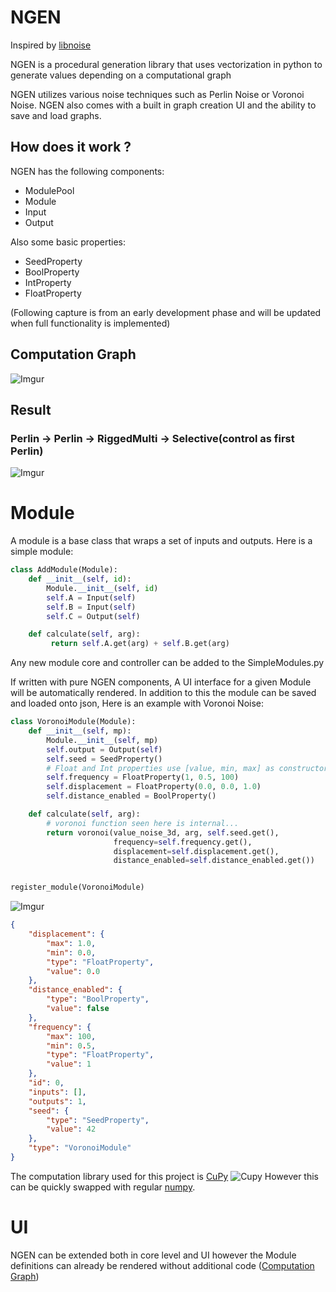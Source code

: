 # NGEN

Inspired by [libnoise](http://libnoise.sourceforge.net/)

NGEN is a procedural generation library that uses vectorization in python to generate values depending on a computational graph

NGEN utilizes various noise techniques such as Perlin Noise or Voronoi Noise. NGEN also comes with a built in graph creation UI and the ability to save and load graphs.

## How does it work ?
NGEN has the following components:
* ModulePool
* Module
* Input
* Output

Also some basic properties:
* SeedProperty
* BoolProperty
* IntProperty
* FloatProperty

(Following capture is from an early development phase and will be updated when full functionality is implemented)

## Computation Graph
![Imgur](https://i.imgur.com/GP6Dx6V.png)
## Result
### Perlin -> Perlin -> RiggedMulti -> Selective(control as first Perlin)
![Imgur](https://i.imgur.com/nKtFKqa.png)

# Module
A module is a base class that wraps a set of inputs and outputs. Here is a simple module:

```Python
class AddModule(Module):
    def __init__(self, id):
        Module.__init__(self, id)
        self.A = Input(self)
        self.B = Input(self)
        self.C = Output(self)

    def calculate(self, arg):
         return self.A.get(arg) + self.B.get(arg)
```

Any new module core and controller can be added to the SimpleModules.py

If written with pure NGEN components, A UI interface for a given Module will be automatically rendered. In addition to this the module can be saved and loaded onto json,  Here is an example with Voronoi Noise:

```Python
class VoronoiModule(Module):
    def __init__(self, mp):
        Module.__init__(self, mp)
        self.output = Output(self)
        self.seed = SeedProperty()
        # Float and Int properties use [value, min, max] as constructor args
        self.frequency = FloatProperty(1, 0.5, 100)
        self.displacement = FloatProperty(0.0, 0.0, 1.0)
        self.distance_enabled = BoolProperty()

    def calculate(self, arg):
        # voronoi function seen here is internal... 
        return voronoi(value_noise_3d, arg, self.seed.get(),
                       frequency=self.frequency.get(),
                       displacement=self.displacement.get(),
                       distance_enabled=self.distance_enabled.get())


register_module(VoronoiModule)
```

![Imgur](https://i.imgur.com/kjJWd5a.png)

```Json
{
    "displacement": {
        "max": 1.0,
        "min": 0.0,
        "type": "FloatProperty",
        "value": 0.0
    },
    "distance_enabled": {
        "type": "BoolProperty",
        "value": false
    },
    "frequency": {
        "max": 100,
        "min": 0.5,
        "type": "FloatProperty",
        "value": 1
    },
    "id": 0,
    "inputs": [],
    "outputs": 1,
    "seed": {
        "type": "SeedProperty",
        "value": 42
    },
    "type": "VoronoiModule"
}

```

The computation library used for this project is 
[CuPy](https://cupy.chainer.org/) 
![Cupy](https://raw.githubusercontent.com/cupy/cupy/master/docs/image/cupy_logo_1000px.png)
However this can be quickly swapped with regular 
[numpy](http://www.numpy.org/).

# UI
NGEN can be extended both in core level and UI however the Module definitions can already be rendered without additional code ([Computation Graph](https://i.imgur.com/GP6Dx6V.png))


